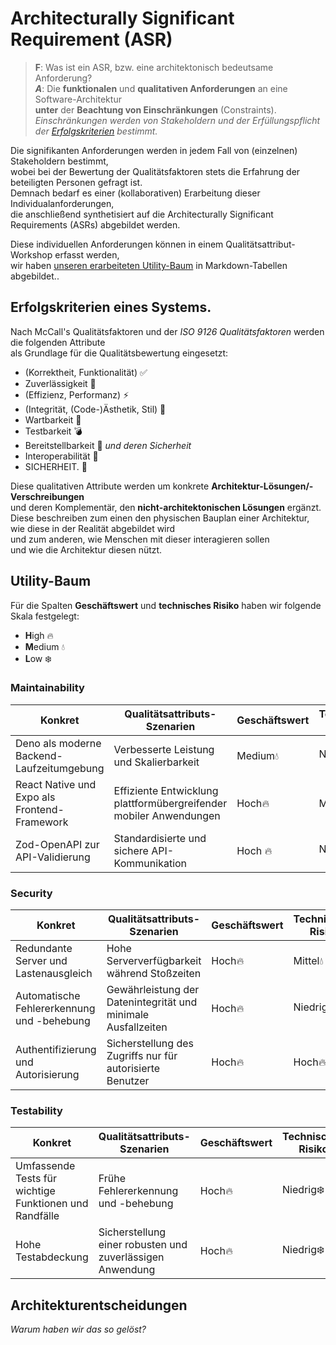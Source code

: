 # Architecturally Significant Requirement (ASR)

> **F**: Was ist ein ASR, bzw. eine architektonisch bedeutsame Anforderung?  
> ***A***: Die **funktionalen** und **qualitativen Anforderungen** an eine Software-Architektur  
> **unter** der **Beachtung von Einschränkungen** (Constraints).  
> *Einschränkungen werden von Stakeholdern und der Erfüllungspflicht der [Erfolgskriterien](#erfolgskriterien-eines-systems) bestimmt.*

Die signifikanten Anforderungen werden in jedem Fall von (einzelnen) Stakeholdern bestimmt,  
wobei bei der Bewertung der Qualitätsfaktoren stets die Erfahrung der beteiligten Personen gefragt ist.  
Demnach bedarf es einer (kollaborativen) Erarbeitung dieser Individualanforderungen,  
die anschließend synthetisiert auf die Architecturally Significant Requirements (ASRs) abgebildet werden.  

Diese individuellen Anforderungen können in einem Qualitätsattribut-Workshop erfasst werden,  
wir haben [unseren erarbeiteten Utility-Baum](#utility-baum) in Markdown-Tabellen abgebildet..

## Erfolgskriterien eines Systems.

Nach McCall's Qualitätsfaktoren und der *ISO 9126 Qualitätsfaktoren* werden die folgenden Attribute  
als Grundlage für die Qualitätsbewertung eingesetzt:  

 - (Korrektheit, Funktionalität) ✅
 - Zuverlässigkeit 🦾
 - (Effizienz, Performanz) ⚡
 - (Integrität, (Code-)Ästhetik, Stil) 🦋
 - Wartbarkeit 🔧
 - Testbarkeit 💣
 - Bereitstellbarkeit 🦾 *und deren Sicherheit* 
 - Interoperabilität 🔌
 - SICHERHEIT. 🔏

Diese qualitativen Attribute werden um konkrete **Architektur-Lösungen/-Verschreibungen**  
und deren Komplementär, den **nicht-architektonischen Lösungen** ergänzt.  
Diese beschreiben zum einen den physischen Bauplan einer Architektur,  
wie diese in der Realität abgebildet wird  
und zum anderen, wie Menschen mit dieser interagieren sollen  
und wie die Architektur diesen nützt.


## Utility-Baum

Für die Spalten **Geschäftswert** und **technisches Risiko** haben wir folgende Skala festgelegt:  

 - **H**igh 🔥
 - **M**edium 💧
 - **L**ow ❄️


### Maintainability

| Konkret                                       | Qualitätsattributs-Szenarien                     | Geschäftswert | Technisches Risiko |
|-----------------------------------------------|-------------------------------------------------|---------------|--------------------|
| Deno als moderne Backend-Laufzeitumgebung      | Verbesserte Leistung und Skalierbarkeit          | Medium💧        | Niedrig❄️             |
| React Native und Expo als Frontend-Framework   | Effiziente Entwicklung plattformübergreifender mobiler Anwendungen | Hoch🔥 | Mittel💧 |
| Zod-OpenAPI zur API-Validierung                | Standardisierte und sichere API-Kommunikation   | Hoch 🔥         | Niedrig❄️             |

### Security

| Konkret                                       | Qualitätsattributs-Szenarien                     | Geschäftswert | Technisches Risiko |
|-----------------------------------------------|-------------------------------------------------|---------------|--------------------|
| Redundante Server und Lastenausgleich          | Hohe Serververfügbarkeit während Stoßzeiten     | Hoch🔥          | Mittel💧              |
| Automatische Fehlererkennung und -behebung     | Gewährleistung der Datenintegrität und minimale Ausfallzeiten | Hoch🔥 | Niedrig❄️ |
| Authentifizierung und Autorisierung            | Sicherstellung des Zugriffs nur für autorisierte Benutzer | Hoch🔥 | Hoch🔥 |

### Testability

| Konkret                                       | Qualitätsattributs-Szenarien                     | Geschäftswert | Technisches Risiko |
|-----------------------------------------------|-------------------------------------------------|---------------|--------------------|
| Umfassende Tests für wichtige Funktionen und Randfälle | Frühe Fehlererkennung und -behebung          | Hoch🔥          | Niedrig❄️             |
| Hohe Testabdeckung                            | Sicherstellung einer robusten und zuverlässigen Anwendung | Hoch🔥 | Niedrig❄️ |
## Architekturentscheidungen

*Warum haben wir das so gelöst?*
